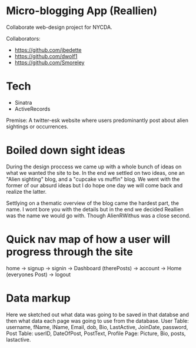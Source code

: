# Micro-blogging App (Reallien)

Collaborate web-design project for NYCDA.

Collaborators:
* https://github.com/jbedette
* https://github.com/dwolf1
* https://github.com/Smoreley

# Tech
* Sinatra
* ActiveRecords

Premise: A twitter-esk website where users predominantly post about alien sightings or occurrences.


# Boiled down sight ideas
During the design proccess we came up with a whole bunch of ideas on what we wanted the site to be. In the end we settled on two ideas, one an "Alien sighting" blog, and a "cupcake vs muffin" blog. We went with the former of our absurd ideas but I do hope one day we will come back and realize the latter.

Settlying on a thematic overview of the blog came the hardest part, the name. I wont bore you with the details but in the end we decided Reallien was the name we would go with. Though AlienRWithus was a close second.

# Quick nav map of how a user will progress through the site
home 	-> signup
	-> signin
		-> Dashboard (therePosts) -> account
		-> Home (everyones Post)
		-> logout

# Data markup 
Here we sketched out what data was going to be saved in that databse and then what data each page was going to use from the database.
User Table: username, fName, lName, Email, dob, Bio, LastActive, JoinDate, password,
Post Table: userID, DateOfPost, PostText,
Profile Page: Picture, Bio, posts, lastactive.
